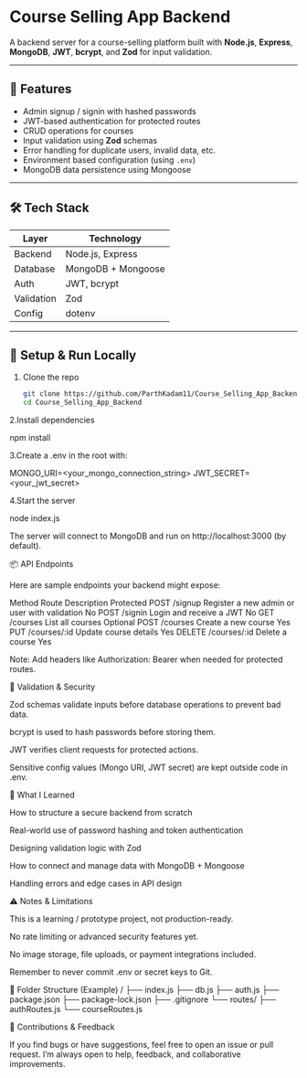 # Course Selling App Backend

A backend server for a course-selling platform built with **Node.js**, **Express**, **MongoDB**, **JWT**, **bcrypt**, and **Zod** for input validation.

---

## 🧩 Features

- Admin signup / signin with hashed passwords  
- JWT-based authentication for protected routes  
- CRUD operations for courses  
- Input validation using **Zod** schemas  
- Error handling for duplicate users, invalid data, etc.  
- Environment based configuration (using `.env`)  
- MongoDB data persistence using Mongoose  

---

## 🛠️ Tech Stack

| Layer        | Technology                |
|---------------|----------------------------|
| Backend       | Node.js, Express            |
| Database      | MongoDB + Mongoose           |
| Auth          | JWT, bcrypt                  |
| Validation    | Zod                          |
| Config        | dotenv                       |

---

## 🚀 Setup & Run Locally

1. Clone the repo  
   ```bash
   git clone https://github.com/ParthKadam11/Course_Selling_App_Backend.git
   cd Course_Selling_App_Backend

2.Install dependencies

npm install

3.Create a .env in the root with:

MONGO_URI=<your_mongo_connection_string>
JWT_SECRET=<your_jwt_secret>

4.Start the server

node index.js

The server will connect to MongoDB and run on http://localhost:3000 (by default).

📦 API Endpoints

Here are sample endpoints your backend might expose:

Method	Route	Description	Protected
POST	/signup	Register a new admin or user with validation	No
POST	/signin	Login and receive a JWT	No
GET	/courses	List all courses	Optional
POST	/courses	Create a new course	Yes
PUT	/courses/:id	Update course details	Yes
DELETE	/courses/:id	Delete a course	Yes

Note: Add headers like Authorization: Bearer <token> when needed for protected routes.

🔧 Validation & Security

Zod schemas validate inputs before database operations to prevent bad data.

bcrypt is used to hash passwords before storing them.

JWT verifies client requests for protected actions.

Sensitive config values (Mongo URI, JWT secret) are kept outside code in .env.

🧠 What I Learned

How to structure a secure backend from scratch

Real-world use of password hashing and token authentication

Designing validation logic with Zod

How to connect and manage data with MongoDB + Mongoose

Handling errors and edge cases in API design

⚠️ Notes & Limitations

This is a learning / prototype project, not production-ready.

No rate limiting or advanced security features yet.

No image storage, file uploads, or payment integrations included.

Remember to never commit .env or secret keys to Git.

📂 Folder Structure (Example)
/
├── index.js
├── db.js
├── auth.js
├── package.json
├── package-lock.json
├── .gitignore
└── routes/
    ├── authRoutes.js
    └── courseRoutes.js

💬 Contributions & Feedback

If you find bugs or have suggestions, feel free to open an issue or pull request.
I’m always open to help, feedback, and collaborative improvements.
